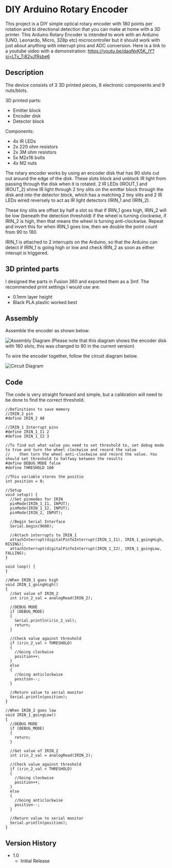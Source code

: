 # DIY Arduino Rotary Encoder

This project is a DIY simple optical rotary encoder with 180 points per rotation and bi directional detection that you can make at home with a 3D printer. This Arduino Rotary Encoder is intended to work with an Arduino (UNO, Leonardo, Micro, 328p etc) microcontroller but it should work with just about anything with interrupt pins and ADC conversion.
Here is a link to a youtube video with a demonstration: https://youtu.be/daqNxK5K_lY?si=LTv_Ti82yJfRsbe6

## Description

The device consists of 3 3D printed pieces, 8 electronic components and 9 nuts/blots.

3D printed parts:
- Emitter block
- Encoder disk
- Detector block

Components:
- 4x IR LEDs
- 2x 220 ohm resistors
- 2x 3M ohm resistors
- 5x M2x16 bolts
- 4x M2 nuts

The rotary encoder works by using an encoder disk that has 90 slots cut out around the edge of the disk. These slots block and unblock IR light from passing through the disk when it is rotated.
2 IR LEDs (IROUT_1 and IROUT_2) shine IR light through 2 tiny slits on the emitter block through the disk and into the detector block, which has a matching 2 tiny slits and 2 IR LEDs wired reversely to act as IR light detectors (IRIN_1 and (IRIN_2).

These tiny slits are offset by half a slot so that if IRIN_1 goes high, IRIN_2 will be low (beneath the detection threshold) if the wheel is turning clockwise, if IRIN_2 is high, then that means the wheel is turning anti-clockwise. Repeat and invert this for when IRIN_1 goes low, then we double the point count from 90 to 180.

IRIN_1 is attached to 2 interrupts on the Arduino, so that the Arduino can detect if IRIN_1 is going high or low and check IRIN_2 as soon as either interupt is triggered.

## 3D printed parts

I designed the parts in Fusion 360 and exported them as a 3mf.
The recommended print settings I would use are:
- 0.1mm layer height
- Black PLA plastic worked best

## Assembly

Assemble the encoder as shown below.

![Assembly Diagram](https://i.imgur.com/xdQJD8J.png)
(Please note that this diagram shows the encoder disk with 180 slots, this was changed to 90 in the current version)

To wire the encoder together, follow the circuit diagram below.

![Circuit Diagram](https://i.imgur.com/L6RtXXO.png)

## Code

The code is very straight forward and simple, but a calibration will need to be done to find the correct threshold.
```
//Definitions to save memory
//IRIN_2 pin
#define IRIN_2 A0

//IRIN_1 Interrupt pins
#define IRIN_1_I1 2
#define IRIN_1_I2 3

//To find out what value you need to set threshold to, set debug mode to true and turn the wheel clockwise and record the value
//    then turn the wheel anti-clockwise and record the value. You should set threshold to halfway between the results 
#define DEBUG_MODE false
#define THRESHOLD 100

//This variable stores the positio
int position = 0;

//Setup
void setup() {
  //Set pinmodes for IRIN
  pinMode(IRIN_1_I1, INPUT);
  pinMode(IRIN_1_I2, INPUT);
  pinMode(IRIN_2, INPUT);

  //Begin Serial Interface
  Serial.begin(9600);

  //Attach interrupts to IRIN_1
  attachInterrupt(digitalPinToInterrupt(IRIN_1_I1), IRIN_1_goingHigh, RISING);
  attachInterrupt(digitalPinToInterrupt(IRIN_1_I2), IRIN_1_goingLow, FALLING);
}

void loop() {
}

//When IRIN_1 goes high
void IRIN_1_goingHigh()
{
  //Get value of IRIN_2
  int irin_2_val = analogRead(IRIN_2);

  //DEBUG MODE
  if (DEBUG_MODE)
  {
    Serial.println(irin_2_val);
    return;
  }

  //Check value against threshold
  if (irin_2_val > THRESHOLD)
  {
    //Going clockwise
    position++;
  }
  else
  {
    //Going anticlockwise
    position--;
  }

  //Return value to serial monitor
  Serial.println(position);
}

//When IRIN_2 goes low
void IRIN_1_goingLow()
{
  //DEBUG MODE
  if (DEBUG_MODE)
  {
    return;
  }

  //Get value of IRIN_2
  int irin_2_val = analogRead(IRIN_2);

  //Check value against threshold
  if (irin_2_val < THRESHOLD)
  {
    //Going clockwise
    position++;
  }
  else
  {
    //Going anticlockwise
    position--;
  }

  //Return value to serial monitor
  Serial.println(position);
}
```

## Version History

* 1.0
    * Initial Release
